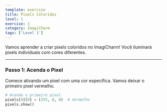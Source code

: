 ```yaml
---
template: exercise
title: Pixels Coloridos
level: 1
exercise: 1
category: ImagiCharm
tags: ['Level 1']
---
```


Vamos aprender a criar pixels coloridos no ImagiCharm! Você iluminará pixels individuais com cores diferentes.

---

### Passo 1: Acenda o Pixel

Comece ativando um pixel com uma cor específica. Vamos deixar o primeiro pixel vermelho.

```python
# Acenda o primeiro pixel
pixels[0][0] = (255, 0, 0)  # Vermelho
pixels.show()
